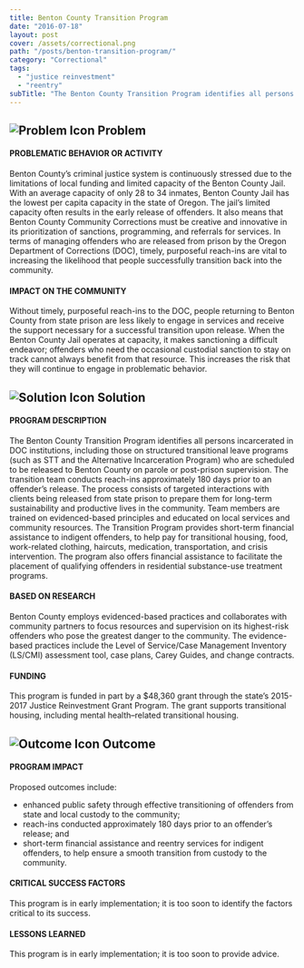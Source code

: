 ```yaml
---
title: Benton County Transition Program
date: "2016-07-18"
layout: post
cover: /assets/correctional.png
path: "/posts/benton-transition-program/"
category: "Correctional"
tags:
  - "justice reinvestment"
  - "reentry"
subTitle: "The Benton County Transition Program identifies all persons incarcerated in DOC institutions, including those on structured transitional leave programs (such as STT and the Alternative Incarceration Program) who are scheduled to be released to Benton County on parole or post-prison supervision."
---
```

## ![Problem Icon](https://github.com/google/material-design-icons/raw/master/alert/1x_web/ic_error_outline_black_48dp.png "Problem") Problem

#### PROBLEMATIC BEHAVIOR OR ACTIVITY

Benton County’s criminal justice system is continuously stressed due to the limitations of local funding and limited capacity of the Benton County Jail. With an average capacity of only 28 to 34 inmates, Benton County Jail has the lowest per capita capacity in the state of Oregon. The jail’s limited capacity often results in the early release of offenders. It also means that Benton County Community Corrections must be creative and innovative in its prioritization of sanctions, programming, and referrals for services. In terms of managing offenders who are released from prison by the Oregon Department of Corrections (DOC), timely, purposeful reach-ins are vital to increasing the likelihood that people successfully transition back into the community.

#### IMPACT ON THE COMMUNITY

Without timely, purposeful reach-ins to the DOC, people returning to Benton County from state prison are less likely to engage in services and receive the support necessary for a successful transition upon release. When the Benton County Jail operates at capacity, it makes sanctioning a difficult endeavor; offenders who need the occasional custodial sanction to stay on track cannot always benefit from that resource. This increases the risk that they will continue to engage in problematic behavior.

## ![Solution Icon](https://github.com/google/material-design-icons/raw/master/action/1x_web/ic_lightbulb_outline_black_48dp.png "Solution") Solution

#### PROGRAM DESCRIPTION

The Benton County Transition Program identifies all persons incarcerated in DOC institutions, including those on structured transitional leave programs (such as STT and the Alternative Incarceration Program) who are scheduled to be released to Benton County on parole or post-prison supervision. The transition team conducts reach-ins approximately 180 days prior to an offender’s release. The process consists of targeted interactions with clients being released from state prison to prepare them for long-term sustainability and productive lives in the community. Team members are trained on evidenced-based principles and educated on local services and community resources. The Transition Program provides short-term financial assistance to indigent offenders, to help pay for transitional housing, food, work-related clothing, haircuts, medication, transportation, and crisis intervention. The program also offers financial assistance to facilitate the placement of qualifying offenders in residential substance-use treatment programs.

#### BASED ON RESEARCH

Benton County employs evidenced-based practices and collaborates with community partners to focus resources and supervision on its highest-risk offenders who pose the greatest danger to the community. The evidence- based practices include the Level of Service/Case Management Inventory (LS/CMI) assessment tool, case plans, Carey Guides, and change contracts.

#### FUNDING

This program is funded in part by a $48,360 grant through the state’s 2015-2017 Justice Reinvestment Grant Program. The grant supports transitional housing, including mental health–related transitional housing.

## ![Outcome Icon](https://github.com/google/material-design-icons/raw/master/action/1x_web/ic_view_list_black_48dp.png "Outcome") Outcome

#### PROGRAM IMPACT

Proposed outcomes include:

- enhanced public safety through effective transitioning of offenders from state and local custody to the community;
- reach-ins conducted approximately 180 days prior to an offender’s release; and
- short-term financial assistance and reentry services for indigent offenders, to help ensure a smooth transition from custody to the community.

#### CRITICAL SUCCESS FACTORS

This program is in early implementation; it is too soon to identify the factors critical to its success.

#### LESSONS LEARNED

This program is in early implementation; it is too soon to provide advice.

